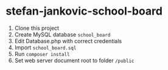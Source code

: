 # stefan-jankovic-school-board

1. Clone this project
2. Create MySQL database `school_board`
3. Edit Database.php with correct credentials
4. Import `school_board.sql`
5. Run `composer install`
6. Set web server document root to folder `/public`

